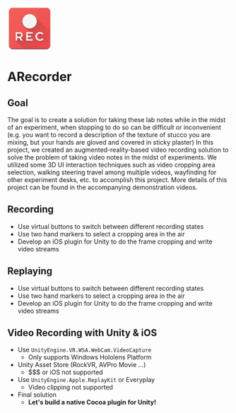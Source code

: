 <img src="/Assets/icon_noback.png" width="100px"/>

# ARecorder
## Goal
The goal is to create a solution for taking these lab notes while in the midst of an experiment, when stopping to do so can be difficult or inconvenient (e.g. you want to record a description of the texture of stucco you are mixing, but your hands are gloved and covered in sticky plaster) In this project, we created an augmented-reality-based video recording solution to solve the problem of taking video notes in the midst of experiments. We utilized some 3D UI interaction techniques such as video cropping area selection, walking steering travel among multiple videos, wayfinding for other experiment desks, etc. to accomplish this project. More details of this project can be found in the accompanying demonstration videos.

## Recording
- Use virtual buttons to switch between different recording states
- Use two hand markers to select a cropping area in the air
- Develop an iOS plugin for Unity to do the frame cropping and write video streams

## Replaying
- Use virtual buttons to switch between different recording states
- Use two hand markers to select a cropping area in the air
- Develop an iOS plugin for Unity to do the frame cropping and write video streams

## Video Recording with Unity & iOS
- Use `UnityEngine.VR.WSA.WebCam.VideoCapture`
  - Only supports Windows Hololens Platform
- Unity Asset Store (RockVR, AVPro Movie ...)
  - $$$ or iOS not supported
- Use `UnityEngine.Apple.ReplayKit` or Everyplay
  - Video clipping not supported
- Final solution
  - **Let's build a native Cocoa plugin for Unity!**

